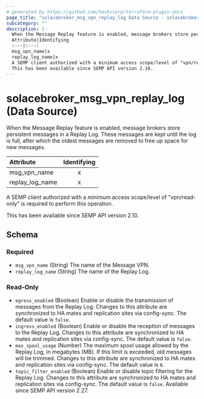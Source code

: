 ```yaml
---
# generated by https://github.com/hashicorp/terraform-plugin-docs
page_title: "solacebroker_msg_vpn_replay_log Data Source - solacebroker"
subcategory: ""
description: |-
  When the Message Replay feature is enabled, message brokers store persistent messages in a Replay Log. These messages are kept until the log is full, after which the oldest messages are removed to free up space for new messages.
  Attribute|Identifying
  :---|:---:
  msg_vpn_name|x
  replay_log_name|x
  A SEMP client authorized with a minimum access scope/level of "vpn/read-only" is required to perform this operation.
  This has been available since SEMP API version 2.10.
---
```


# solacebroker_msg_vpn_replay_log (Data Source)

When the Message Replay feature is enabled, message brokers store persistent messages in a Replay Log. These messages are kept until the log is full, after which the oldest messages are removed to free up space for new messages.


Attribute|Identifying
:---|:---:
msg_vpn_name|x
replay_log_name|x



A SEMP client authorized with a minimum access scope/level of "vpn/read-only" is required to perform this operation.

This has been available since SEMP API version 2.10.



<!-- schema generated by tfplugindocs -->
## Schema

### Required

- `msg_vpn_name` (String) The name of the Message VPN.
- `replay_log_name` (String) The name of the Replay Log.

### Read-Only

- `egress_enabled` (Boolean) Enable or disable the transmission of messages from the Replay Log. Changes to this attribute are synchronized to HA mates and replication sites via config-sync. The default value is `false`.
- `ingress_enabled` (Boolean) Enable or disable the reception of messages to the Replay Log. Changes to this attribute are synchronized to HA mates and replication sites via config-sync. The default value is `false`.
- `max_spool_usage` (Number) The maximum spool usage allowed by the Replay Log, in megabytes (MB). If this limit is exceeded, old messages will be trimmed. Changes to this attribute are synchronized to HA mates and replication sites via config-sync. The default value is `0`.
- `topic_filter_enabled` (Boolean) Enable or disable topic filtering for the Replay Log. Changes to this attribute are synchronized to HA mates and replication sites via config-sync. The default value is `false`. Available since SEMP API version 2.27.
